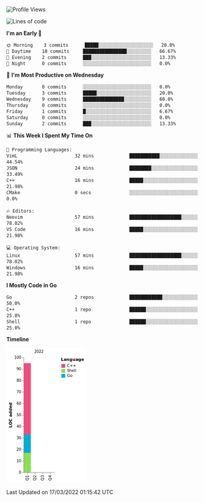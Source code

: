 <!--START_SECTION:waka-->
![Profile Views](http://img.shields.io/badge/Profile%20Views-2-blue)

![Lines of code](https://img.shields.io/badge/From%20Hello%20World%20I%27ve%20Written-95%20lines%20of%20code-blue)

**I'm an Early 🐤** 

```text
🌞 Morning    3 commits      █████░░░░░░░░░░░░░░░░░░░░   20.0% 
🌆 Daytime    10 commits     ████████████████░░░░░░░░░   66.67% 
🌃 Evening    2 commits      ███░░░░░░░░░░░░░░░░░░░░░░   13.33% 
🌙 Night      0 commits      ░░░░░░░░░░░░░░░░░░░░░░░░░   0.0%

```
📅 **I'm Most Productive on Wednesday** 

```text
Monday       0 commits      ░░░░░░░░░░░░░░░░░░░░░░░░░   0.0% 
Tuesday      3 commits      █████░░░░░░░░░░░░░░░░░░░░   20.0% 
Wednesday    9 commits      ███████████████░░░░░░░░░░   60.0% 
Thursday     0 commits      ░░░░░░░░░░░░░░░░░░░░░░░░░   0.0% 
Friday       1 commits      █░░░░░░░░░░░░░░░░░░░░░░░░   6.67% 
Saturday     0 commits      ░░░░░░░░░░░░░░░░░░░░░░░░░   0.0% 
Sunday       2 commits      ███░░░░░░░░░░░░░░░░░░░░░░   13.33%

```


📊 **This Week I Spent My Time On** 

```text
💬 Programming Languages: 
VimL                     32 mins             ███████████░░░░░░░░░░░░░░   44.54% 
JSON                     24 mins             ████████░░░░░░░░░░░░░░░░░   33.49% 
C++                      16 mins             █████░░░░░░░░░░░░░░░░░░░░   21.98% 
CMake                    0 secs              ░░░░░░░░░░░░░░░░░░░░░░░░░   0.0%

🔥 Editors: 
Neovim                   57 mins             ███████████████████░░░░░░   78.02% 
VS Code                  16 mins             █████░░░░░░░░░░░░░░░░░░░░   21.98%

💻 Operating System: 
Linux                    57 mins             ███████████████████░░░░░░   78.02% 
Windows                  16 mins             █████░░░░░░░░░░░░░░░░░░░░   21.98%

```

**I Mostly Code in Go** 

```text
Go                       2 repos             ████████████░░░░░░░░░░░░░   50.0% 
C++                      1 repo              ██████░░░░░░░░░░░░░░░░░░░   25.0% 
Shell                    1 repo              ██████░░░░░░░░░░░░░░░░░░░   25.0%

```


**Timeline**

![Chart not found](https://raw.githubusercontent.com/zhaoalpha/zhaoalpha/master/charts/bar_graph.png) 


 Last Updated on 17/03/2022 01:15:42 UTC
<!--END_SECTION:waka-->
